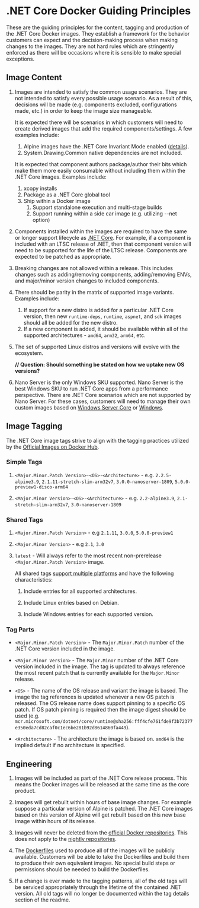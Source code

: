 # .NET Core Docker Guiding Principles

These are the guiding principles for the content, tagging and production of the .NET Core Docker images.  They establish a framework for the behavior customers can expect and the decision-making process when making changes to the images.  They are not hard rules which are stringently enforced as there will be occasions where it is sensible to make special exceptions.

## Image Content

1. Images are intended to satisfy the common usage scenarios.  They are not intended to satisfy every possible usage scenario.  As a result of this, decisions will be made (e.g. components excluded, configurations made, etc.) in order to keep the image size manageable.

    It is expected there will be scenarios in which customers will need to create derived images that add the required components/settings. A few examples include:

    1. Alpine images have the .NET Core Invariant Mode enabled ([details](https://github.com/dotnet/dotnet-docker/issues/371)).
    1. System.Drawing.Common native dependencies are not included.

    It is expected that component authors package/author their bits which make them more easily consumable without including them within the .NET Core images.  Examples include:

    1. xcopy installs
    1. Package as a .NET Core global tool
    1. Ship within a Docker image
        1. Support standalone execution and multi-stage builds
        1. Support running within a side car image (e.g. utilizing --net option)

1. Components installed within the images are required to have the same or longer support lifecycle as [.NET Core](https://dotnet.microsoft.com/platform/support/policy/dotnet-core).  For example, if a component is included with an LTSC release of .NET, then that component version will need to be supported for the life of the LTSC release.  Components are expected to be patched as appropriate.

1. Breaking changes are not allowed within a release.  This includes changes such as adding/removing components, adding/removing ENVs, and major/minor version changes to included components.

1. There should be parity in the matrix of supported image variants.  Examples include:
    1. If support for a new distro is added for a particular .NET Core version, then new `runtime-deps`, `runtime`, `aspnet`, and `sdk` images should all be added for the new distro.
    1. If a new component is added, it should be available within all of the supported architectures - `amd64`, `arm32`, `arm64`, etc.

1. The set of supported Linux distros and versions will evolve with the ecosystem.

    **// Question: Should something be stated on how we uptake new OS versions?**

1. Nano Server is the only Windows SKU supported.  Nano Server is the best Windows SKU to run .NET Core apps from a performance perspective.  There are .NET Core scenarios which are not supported by Nano Server.  For these cases, customers will need to manage their own custom images based on [Windows Server Core](https://hub.docker.com/_/microsoft-windows-servercore) or [ Windows](https://hub.docker.com/_/microsoft-windows).

## Image Tagging

The .NET Core image tags strive to align with the tagging practices utilized by the [Official Images on Docker Hub](https://hub.docker.com/search?q=&type=image&image_filter=official).

### Simple Tags

1. `<Major.Minor.Patch Version>-<OS>-<Architecture>` - e.g. `2.2.5-alpine3.9`, `2.1.11-stretch-slim-arm32v7`, `3.0.0-nanoserver-1809`, `5.0.0-preview1-disco-arm64`

1. `<Major.Minor Version>-<OS>-<Architecture>` - e.g. `2.2-alpine3.9`, `2.1-stretch-slim-arm32v7`, `3.0-nanoserver-1809`

### Shared Tags

1. `<Major.Minor.Patch Version>` - e.g `2.1.11`, `3.0.0`, `5.0.0-preview1`
1. `<Major.Minor Version>` - e.g `2.1`, `3.0`
1. `latest` - Will always refer to the most recent non-prerelease `<Major.Minor.Patch Version>` image.

    All shared tags [support multiple platforms](https://blog.docker.com/2017/09/docker-official-images-now-multi-platform/) and have the following characteristics:

    1. Include entries for all supported architectures.

    1. Include Linux entries based on Debian.

    1. Include Windows entries for each supported version.

### Tag Parts

* `<Major.Minor.Patch Version>` - The `Major.Minor.Patch` number of the .NET Core version included in the image.

* `<Major.Minor Version>` - The `Major.Minor` number of the .NET Core version included in the image.  The tag is updated to always reference the most recent patch that is currently available for the `Major.Minor` release.

* `<OS>` - The name of the OS release and variant the image is based.  The image the tag references is updated whenever a new OS patch is released.  The OS release name does support pinning to a specific OS patch.  If OS patch pinning is required then the image digest should be used (e.g. `mcr.microsoft.com/dotnet/core/runtime@sha256:fff4cfe761fde9f3b72377e350eda7cd82caf0c1ec6be281b92d8614860fa449`).

* `<Architecture>` - The architecture the image is based on.  `amd64` is the implied default if no architecture is specified.

## Engineering

1. Images will be included as part of the .NET Core release process.  This means the Docker images will be released at the same time as the core product.

1. Images will get rebuilt within hours of base image changes. For example suppose a particular version of Alpine is patched.  The .NET Core images based on this version of Alpine will get rebuilt based on this new base image within hours of its release.

1. Images will never be deleted from the [official Docker repositories](https://hub.docker.com/_/microsoft-dotnet-core/). This does not apply to the [nightly repositories](https://hub.docker.com/_/microsoft-dotnet-core-nightly).

1. The [Dockerfiles](https://github.com/dotnet/dotnet-docker/search?q=filename%3ADockerfile) used to produce all of the images will be publicly available. Customers will be able to take the Dockerfiles and build them to produce their own equivalent images.  No special build steps or permissions should be needed to build the Dockerfiles.

1. If a change is ever made to the tagging patterns, all of the old tags will be serviced appropriately through the lifetime of the contained .NET version.  All old tags will no longer be documented within the tag details section of the readme.
